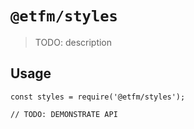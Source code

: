 # `@etfm/styles`

> TODO: description

## Usage

```
const styles = require('@etfm/styles');

// TODO: DEMONSTRATE API
```
